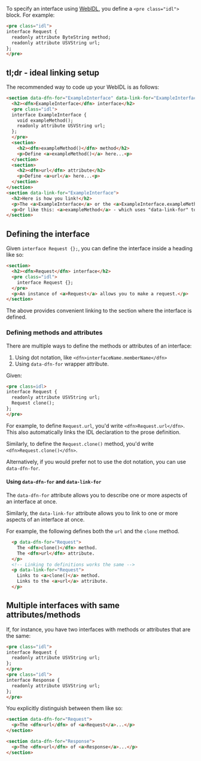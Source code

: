 To specify an interface using [WebIDL](http://heycam.github.io/webidl/), you define a `<pre class="idl">` block. For example:

```HTML
<pre class="idl">
interface Request {
  readonly attribute ByteString method;
  readonly attribute USVString url;
};
</pre>
```

## tl;dr - ideal linking setup
The recommended way to code up your WebIDL is as follows:

```HTML
<section data-dfn-for="ExampleInterface" data-link-for="ExampleInterface">
  <h2><dfn>ExampleInterface</dfn> interface</h2>
  <pre class="idl">
  interface ExampleInterface {
    void exampleMethod();
    readonly attribute USVString url;
  };
  </pre>
  <section>
    <h2><dfn>exampleMethod()</dfn> method</h2>
    <p>Define <a>exampleMethod()</a> here...<p>
  </section>
  <section>
    <h2><dfn>url</dfn> attribute</h2>
    <p>Define <a>url</a> here...<p>
  </section>
</section>
<section data-link-for="ExampleInterface">
  <h2>Here is how you link!</h2>
  <p>The <a>ExampleInterface</a> or the <a>ExampleInterface.exampleMethod()</a>.</p>
  <p>Or like this: <a>exampleMethod</a> - which uses "data-link-for" to link.</p>
</section>
```

## Defining the interface

Given `interface Request {};`, you can define the interface inside a heading like so:

```HTML
<section>
  <h2><dfn>Request</dfn> interface</h2>
  <pre class="idl">
    interface Request {};
  </pre>
  <p>An instance of <a>Request</a> allows you to make a request.</p>
</section>
```

The above provides convenient linking to the section where the interface is defined.

### Defining methods and attributes
There are multiple ways to define the methods or attributes of an interface: 

 1. Using dot notation, like `<dfn>interfaceName.memberName</dfn>`
 1. Using `data-dfn-for` wrapper attribute.

Given:

```HTML
<pre class=idl>
interface Request {
  readonly attribute USVString url;
  Request clone();
};
</pre>
```

For example, to define `Request.url`, you'd write `<dfn>Request.url</dfn>`. This also automatically links the IDL declaration to the prose definition. 

Similarly, to define the `Request.clone()` method, you'd write `<dfn>Request.clone()</dfn>`.

Alternatively, if you would prefer not to use the dot notation, you can use `data-dfn-for`.

#### Using `data-dfn-for` and `data-link-for`

The `data-dfn-for` attribute allows you to describe one or more aspects of an interface at once.

Similarly, the `data-link-for` attribute allows you to link to one or more aspects of an interface at once.

For example, the following defines both the `url` and the `clone` method.

```HTML
  <p data-dfn-for="Request">
    The <dfn>clone()</dfn> method.
    The <dfn>url</dfn> attribute.
  </p>
  <!-- Linking to definitions works the same -->
  <p data-link-for="Request">
    Links to <a>clone()</a> method.
    Links to the <a>url</a> attribute.
  </p>
```

## Multiple interfaces with same attributes/methods

If, for instance, you have two interfaces with methods or attributes that are the same: 

```HTML
<pre class="idl">
interface Request {
  readonly attribute USVString url;
};
</pre>
<pre class="idl">
interface Response {
  readonly attribute USVString url;
};
</pre>
```

You explicitly distinguish between them like so: 

```HTML
<section data-dfn-for="Request">
  <p>The <dfn>url</dfn> of <a>Request</a>...</p>
</section>

<section data-dfn-for="Response">
  <p>The <dfn>url</dfn> of <a>Response</a>...</p>
</section>
```